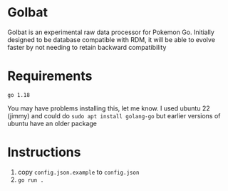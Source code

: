 # Golbat

Golbat is an experimental raw data processor for Pokemon Go.
Initially designed to be database compatible with RDM, it will
be able to evolve faster by not needing to retain backward
compatibility 

# Requirements

`go 1.18`

You may have problems installing this, let me know.
I used ubuntu 22 (jimmy) and could do `sudo apt install golang-go` but earlier
versions of ubuntu have an older package

# Instructions

1. copy `config.json.example` to `config.json`
2. `go run .`

